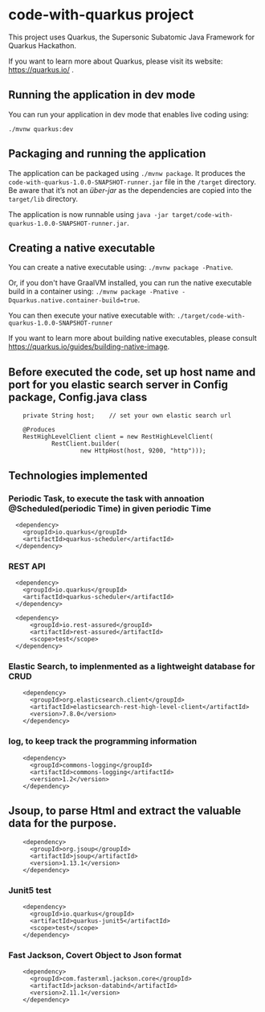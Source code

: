 # code-with-quarkus project

This project uses Quarkus, the Supersonic Subatomic Java Framework for Quarkus Hackathon.

If you want to learn more about Quarkus, please visit its website: https://quarkus.io/ .

## Running the application in dev mode

You can run your application in dev mode that enables live coding using:
```
./mvnw quarkus:dev
```

## Packaging and running the application

The application can be packaged using `./mvnw package`.
It produces the `code-with-quarkus-1.0.0-SNAPSHOT-runner.jar` file in the `/target` directory.
Be aware that it’s not an _über-jar_ as the dependencies are copied into the `target/lib` directory.

The application is now runnable using `java -jar target/code-with-quarkus-1.0.0-SNAPSHOT-runner.jar`.

## Creating a native executable

You can create a native executable using: `./mvnw package -Pnative`.

Or, if you don't have GraalVM installed, you can run the native executable build in a container using: `./mvnw package -Pnative -Dquarkus.native.container-build=true`.

You can then execute your native executable with: `./target/code-with-quarkus-1.0.0-SNAPSHOT-runner`

If you want to learn more about building native executables, please consult https://quarkus.io/guides/building-native-image.

## Before executed the code, set up host name and port for you elastic search server in Config package, Config.java class

```
    private String host;    // set your own elastic search url

    @Produces
    RestHighLevelClient client = new RestHighLevelClient(
            RestClient.builder(
                    new HttpHost(host, 9200, "http")));
```



## Technologies implemented

### Periodic Task, to execute the task with annoation @Scheduled(periodic Time) in given periodic Time
```
  <dependency>
    <groupId>io.quarkus</groupId>
    <artifactId>quarkus-scheduler</artifactId>
  </dependency>
```

### REST API
```
  <dependency>
    <groupId>io.quarkus</groupId>
    <artifactId>quarkus-scheduler</artifactId>
  </dependency>
   
  <dependency>
      <groupId>io.rest-assured</groupId>
      <artifactId>rest-assured</artifactId>
      <scope>test</scope>
  </dependency>
```
### Elastic Search, to implenmented as a lightweight database for CRUD
```
    <dependency>
      <groupId>org.elasticsearch.client</groupId>
      <artifactId>elasticsearch-rest-high-level-client</artifactId>
      <version>7.8.0</version>
    </dependency>
```

### log, to keep track the programming information
```
    <dependency>
      <groupId>commons-logging</groupId>
      <artifactId>commons-logging</artifactId>
      <version>1.2</version>
    </dependency>
```

## Jsoup, to parse Html and extract the valuable data for the purpose.
```
    <dependency>
      <groupId>org.jsoup</groupId>
      <artifactId>jsoup</artifactId>
      <version>1.13.1</version>
    </dependency>
```

### Junit5 test
```
    <dependency>
      <groupId>io.quarkus</groupId>
      <artifactId>quarkus-junit5</artifactId>
      <scope>test</scope>
    </dependency>
```

### Fast Jackson, Covert Object to Json format
```
    <dependency>
      <groupId>com.fasterxml.jackson.core</groupId>
      <artifactId>jackson-databind</artifactId>
      <version>2.11.1</version>
    </dependency>
```
